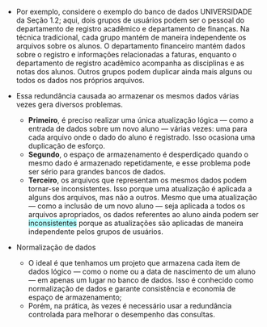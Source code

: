 - Por exemplo, considere o exemplo do banco de dados
	UNIVERSIDADE da Seção 1.2; aqui, dois grupos de usuários podem ser o pessoal do departamento de registro acadêmico e departamento de finanças. Na técnica tradicional, cada grupo mantém de maneira independente os arquivos sobre os alunos. O departamento financeiro mantém dados sobre o registro e informações relacionadas a faturas, enquanto o departamento de registro acadêmico acompanha as disciplinas e as notas dos alunos. Outros grupos podem duplicar ainda mais alguns ou todos os dados nos próprios arquivos. 
	
- Essa redundância causada ao armazenar os mesmos dados várias vezes gera diversos problemas. 
	- **Primeiro**, é preciso realizar uma única atualização lógica — como a entrada de dados sobre um novo aluno — várias vezes: uma para cada arquivo onde o dado do aluno é registrado. Isso ocasiona uma duplicação de esforço. 
	- **Segundo**, o espaço de armazenamento é desperdiçado quando o mesmo dado é armazenado repetidamente, e esse problema pode ser sério para grandes bancos de dados. 
	- **Terceiro**, os arquivos que representam os mesmos dados podem tornar-se inconsistentes. Isso porque uma atualização é aplicada a alguns dos arquivos, mas não a outros. Mesmo que uma atualização — como a inclusão de um novo aluno — seja aplicada a todos os arquivos apropriados, os dados referentes ao aluno ainda podem ser <span style="background:#b1ffff">inconsistentes</span> porque as atualizações são aplicadas de maneira independente pelos grupos de usuários.
	
- Normalização de dados
	- O ideal é que tenhamos um projeto que armazena cada item de dados lógico — como o nome ou a data de nascimento de um aluno — em apenas um lugar no banco de dados. Isso é conhecido como normalização de dados  e garante consistência e economia de espaço de armazenamento;
	- Porém, na prática, às vezes é necessário usar a redundância controlada para melhorar o desempenho das consultas.